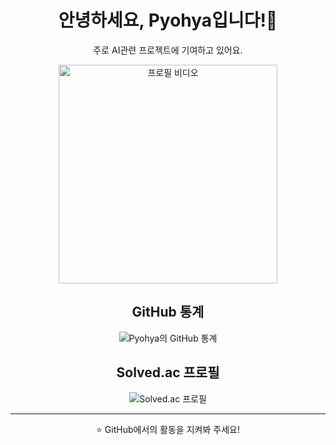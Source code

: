 <div align="center">

# 안녕하세요, Pyohya입니다!👋

<p>주로 AI관련 프로젝트에 기여하고 있어요.</p>
<img src="https://wallpaperwaifu.com/wp-content/uploads/2023/01/bocchi-chan-dinosaur-bocchi-the-rock-thumb.jpg" width="350" alt="프로필 비디오">

## GitHub 통계

<img src="https://github-readme-stats.vercel.app/api?username=Pyohya&show_icons=true&theme=tokyonight" alt="Pyohya의 GitHub 통계" />

## Solved.ac 프로필

<img src="http://mazassumnida.wtf/api/v2/generate_badge?boj=Pyohya" alt="Solved.ac 프로필" />

---

⭐️ GitHub에서의 활동을 지켜봐 주세요!

</div>
